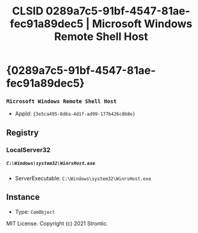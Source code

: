 ﻿---
title: "CLSID 0289a7c5-91bf-4547-81ae-fec91a89dec5 | Microsoft Windows Remote Shell Host"
excerpt: What is COM-Object CLSID 0289a7c5-91bf-4547-81ae-fec91a89dec5?
---

# {0289a7c5-91bf-4547-81ae-fec91a89dec5}

### `Microsoft Windows Remote Shell Host`
* AppId: `{3e5ca495-8d6a-4d1f-ad99-177b426c8b8e}`

## Registry


### LocalServer32

##### `C:\Windows\system32\WinrsHost.exe`
* ServerExecutable: `C:\Windows\system32\WinrsHost.exe`

## Instance

* Type: `ComObject`

MIT License. Copyright (c) 2021 Strontic.


